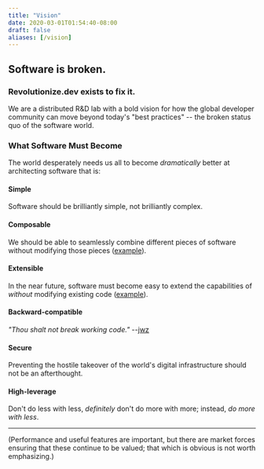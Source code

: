 ```yaml
---
title: "Vision"
date: 2020-03-01T01:54:40-08:00
draft: false
aliases: [/vision]
---
```


## Software is broken.

### Revolutionize.dev exists to fix it.

We are a distributed R&D lab with a bold vision for how the global
developer community can move beyond today's "best practices" -- the
broken status quo of the software world.


### What Software Must Become

The world desperately needs us all to become _dramatically_ better at
architecting software that is:


#### Simple

Software should be brilliantly simple, not brilliantly complex.


#### Composable

We should be able to seamlessly combine different pieces of software
without modifying those pieces
([example](https://github.com/gliderlabs/stdcom)).


#### Extensible

In the near future, software must become easy to extend the
capabilities of _without_ modifying existing code
([example](https://github.com/progrium/go-extpoints)).


#### Backward-compatible

_"Thou shalt not break working code."_
--[jwz](https://www.jwz.org/blog/2012/06/i-have-ported-xscreensaver-to-the-iphone/)


#### Secure

Preventing the hostile takeover of the world's digital infrastructure
should not be an afterthought.


#### High-leverage

Don't do less with less, _definitely_ don't do more with more;
instead, _do more with less_.

---

(Performance and useful features are important, but there are market
forces ensuring that these continue to be valued; that which is
obvious is not worth emphasizing.)
